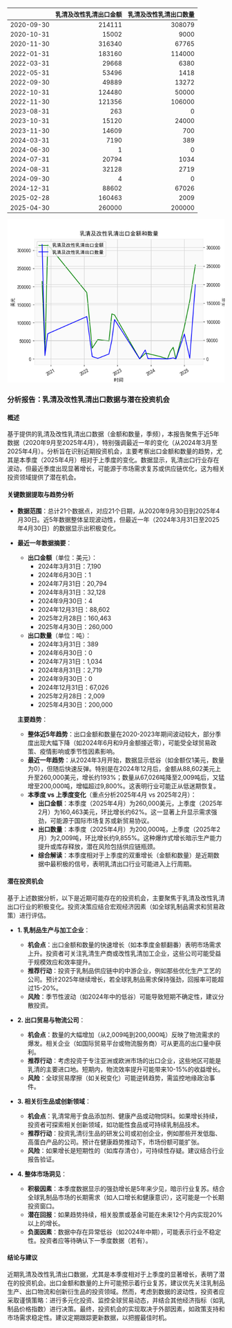 |            |   乳清及改性乳清出口金额 |   乳清及改性乳清出口数量 |
|:-----------|-------------------------:|-------------------------:|
| 2020-09-30 |                   214111 |                   308079 |
| 2020-10-31 |                    15002 |                     9000 |
| 2020-11-30 |                   316340 |                    67765 |
| 2022-01-31 |                   183160 |                   114000 |
| 2022-03-31 |                    29668 |                     6380 |
| 2022-05-31 |                    53496 |                     1418 |
| 2022-09-30 |                    49889 |                    13272 |
| 2022-10-31 |                   124480 |                    50000 |
| 2022-11-30 |                   121356 |                   106000 |
| 2023-08-31 |                      263 |                        0 |
| 2023-10-31 |                    15120 |                    24000 |
| 2023-11-30 |                    14609 |                      700 |
| 2024-03-31 |                     7190 |                      389 |
| 2024-06-30 |                        1 |                        0 |
| 2024-07-31 |                    20794 |                     1034 |
| 2024-08-31 |                    32128 |                     2719 |
| 2024-09-30 |                        4 |                        0 |
| 2024-12-31 |                    88602 |                    67026 |
| 2025-02-28 |                   160463 |                     2009 |
| 2025-04-30 |                   260000 |                   200000 |

![图](whey.png)

### 分析报告：乳清及改性乳清出口数据与潜在投资机会

#### 概述
基于提供的乳清及改性乳清出口数据（金额和数量，季频），本报告聚焦于近5年数据（2020年9月至2025年4月），特别强调最近一年的变化（从2024年3月至2025年4月）。分析旨在识别近期投资机会，主要考察出口金额和数量的趋势，尤其是本季度（2025年4月）相对于上季度的变化。数据显示，乳清出口行业存在波动，但最近季度出现显著增长，可能源于市场需求复苏或供应链优化，这为相关投资领域提供了潜在机会。

#### 关键数据提取与趋势分析
- **数据范围**：总计21个数据点，对应21个日期，从2020年9月30日到2025年4月30日。近5年数据整体呈现波动性，但最近一年（2024年3月31日至2025年4月30日）的数据显示出积极变化。
- **最近一年数据摘要**：
  - **出口金额**（单位：美元）：
    - 2024年3月31日：7,190
    - 2024年6月30日：1
    - 2024年7月31日：20,794
    - 2024年8月31日：32,128
    - 2024年9月30日：4
    - 2024年12月31日：88,602
    - 2025年2月28日：160,463
    - 2025年4月30日：260,000
  - **出口数量**（单位：吨）：
    - 2024年3月31日：389
    - 2024年6月30日：0
    - 2024年7月31日：1,034
    - 2024年8月31日：2,719
    - 2024年9月30日：0
    - 2024年12月31日：67,026
    - 2025年2月28日：2,009
    - 2025年4月30日：200,000

  **主要趋势**：
  - **整体近5年趋势**：出口金额和数量在2020-2023年期间波动较大，部分季度出现大幅下降（如2024年6月和9月金额接近零），可能受全球贸易政策、疫情影响或季节性因素影响。
  - **最近一年趋势**：从2024年3月开始，数据显示低谷（如金额仅1美元，数量为0），但随后快速反弹。特别是在2024年12月后，金额从88,602美元上升至260,000美元，增长约193%；数量从67,026吨降至2,009吨后，又猛增至200,000吨，增幅超过9,800%。这表明行业可能正从低迷期恢复。
  - **本季度 vs 上季度变化**（重点分析2025年4月 vs 2025年2月）：
    - **出口金额**：本季度（2025年4月）为260,000美元，上季度（2025年2月）为160,463美元，环比增长约62%。这一显著上升显示需求强劲，可能源于国际市场复苏或新贸易协议。
    - **出口数量**：本季度（2025年4月）为200,000吨，上季度（2025年2月）为2,009吨，环比增长约9,855%。这种爆炸式增长暗示生产能力提升或库存释放，潜在风险包括供应链瓶颈。
    - **综合解读**：本季度相对于上季度的双重增长（金额和数量）是近期数据中最积极的信号，表明乳清出口行业可能进入上行周期。

#### 潜在投资机会
基于上述数据分析，以下是近期可能存在的投资机会，主要聚焦于乳清及改性乳清出口行业的积极变化。投资决策应结合宏观经济因素（如全球乳制品需求和贸易政策）进行评估。

- **1. 乳制品生产与加工企业**：
  - **机会点**：出口金额和数量的快速增长（如本季度金额翻番）表明市场需求上升。投资者可关注乳清生产商或改性乳清加工企业，这些公司可能受益于规模效应和效率提升。
  - **推荐行动**：投资于乳制品供应链中的中游企业，例如那些优化生产工艺的公司。预计2025年继续增长，若全球乳制品需求保持强劲，回报率可能超过15-20%。
  - **风险**：季节性波动（如2024年中的低谷）可能导致短期不确定性，建议分散投资。

- **2. 出口贸易与物流公司**：
  - **机会点**：数量的大幅增加（从2,009吨到200,000吨）反映了物流需求的爆发。相关企业（如国际贸易平台或物流服务商）可从更高的出口量中获利。
  - **推荐行动**：考虑投资于专注亚洲或欧洲市场的出口企业，这些地区可能是乳清的主要进口地。短期内，物流效率提升可能带来10-15%的收益增长。
  - **风险**：全球贸易摩擦（如关税变化）可能逆转趋势，需监控地缘政治事件。

- **3. 相关衍生品或创新领域**：
  - **机会点**：乳清常用于食品添加剂、健康产品或动物饲料。如果增长持续，投资者可探索相关创新领域，如功能性食品或可持续乳制品技术。
  - **推荐行动**：投资乳清衍生品的研发公司或初创企业，例如那些开发低脂、高蛋白产品的公司。预计在健康趋势推动下，市场份额可能扩张。
  - **风险**：如果增长是短期性的（如库存清仓），可持续性存疑。建议结合行业报告验证。

- **4. 整体市场洞见**：
  - **积极因素**：本季度数据显示的强劲增长是5年来少见，暗示行业复苏。结合全球乳制品市场的长期需求（如人口增长和健康意识），这可能是一个长期投资窗口。
  - **潜在回报**：如果趋势持续，相关股票或基金可能在未来12个月内实现20%以上的增长。
  - **负面因素**：数据中存在异常低谷（如2024年中期），可能表示行业不稳定性。投资者应等待确认下一季度数据（若有）。

#### 结论与建议
近期乳清及改性乳清出口数据，尤其是本季度相对于上季度的显著增长，表明了潜在的投资机会。出口金额和数量的上升可能预示着行业复苏，建议优先关注乳制品生产、出口物流和创新衍生品的投资领域。然而，考虑到数据的波动性，投资者应采取谨慎策略：进行多元化投资、监控全球贸易动态，并结合其他经济指标（如乳制品价格指数）进行决策。最终，投资机会的实现取决于外部因素，如政策支持和市场需求稳定性。建议定期跟踪更新数据，以把握最佳时机。